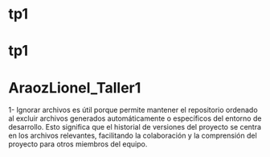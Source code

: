 # tp1
# tp1
# AraozLionel_Taller1

1- Ignorar archivos es útil porque permite mantener el repositorio ordenado al excluir archivos generados automáticamente o específicos del entorno de desarrollo. Esto significa que el historial de versiones del proyecto se centra en los archivos relevantes, facilitando la colaboración y la comprensión del proyecto para otros miembros del equipo.